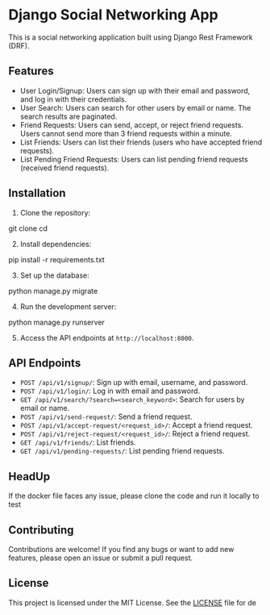 # Django Social Networking App

This is a social networking application built using Django Rest Framework (DRF).

## Features

- User Login/Signup: Users can sign up with their email and password, and log in with their credentials.
- User Search: Users can search for other users by email or name. The search results are paginated.
- Friend Requests: Users can send, accept, or reject friend requests. Users cannot send more than 3 friend requests within a minute.
- List Friends: Users can list their friends (users who have accepted friend requests).
- List Pending Friend Requests: Users can list pending friend requests (received friend requests).

## Installation

1. Clone the repository:

git clone <repository-url>
cd <project-directory>



2. Install dependencies:

pip install -r requirements.txt



3. Set up the database:

python manage.py migrate


4. Run the development server:

python manage.py runserver


5. Access the API endpoints at `http://localhost:8000`.

## API Endpoints

- `POST /api/v1/signup/`: Sign up with email, username, and password.
- `POST /api/v1/login/`: Log in with email and password.
- `GET /api/v1/search/?search=<search_keyword>`: Search for users by email or name.
- `POST /api/v1/send-request/`: Send a friend request.
- `POST /api/v1/accept-request/<request_id>/`: Accept a friend request.
- `POST /api/v1/reject-request/<request_id>/`: Reject a friend request.
- `GET /api/v1/friends/`: List friends.
- `GET /api/v1/pending-requests/`: List pending friend requests.


## HeadUp
If the docker file faces any issue, please clone the code and run it locally to test

## Contributing

Contributions are welcome! If you find any bugs or want to add new features, please open an issue or submit a pull request.

## License

This project is licensed under the MIT License. See the [LICENSE](LICENSE) file for de